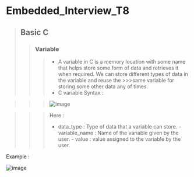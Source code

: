 # Embedded_Interview_T8
>## Basic C
>>### Variable
>>>- A variable in C is a memory location with some name that helps store some form of data and retrieves it when required. We can store different types of data in the variable and reuse the >>>same variable for storing some other data any of times.
>>>- C variable Syntax :
 
>>> ![image](https://github.com/ManhPhung/Embedded_Interview_T8/assets/141265486/0b753701-24b9-4ae3-bfab-c350b2c7c29f)
  
>>>Here :
>>>    - data_type : Type of data that a variable can store.
    - variable_name : Name of the variable given by the user.
    - value : value assigned to the variable by the user.

   Example :

 ![image](https://github.com/ManhPhung/Embedded_Interview_T8/assets/141265486/46458048-918c-43f9-8018-a2a722cc151c)

